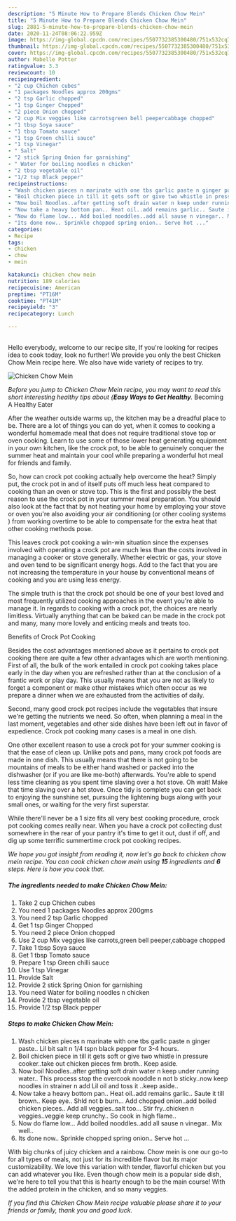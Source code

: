 ```yaml
---
description: "5 Minute How to Prepare Blends Chicken Chow Mein"
title: "5 Minute How to Prepare Blends Chicken Chow Mein"
slug: 2881-5-minute-how-to-prepare-blends-chicken-chow-mein
date: 2020-11-24T08:06:22.959Z
image: https://img-global.cpcdn.com/recipes/5507732385300480/751x532cq70/chicken-chow-mein-recipe-main-photo.jpg
thumbnail: https://img-global.cpcdn.com/recipes/5507732385300480/751x532cq70/chicken-chow-mein-recipe-main-photo.jpg
cover: https://img-global.cpcdn.com/recipes/5507732385300480/751x532cq70/chicken-chow-mein-recipe-main-photo.jpg
author: Mabelle Potter
ratingvalue: 3.3
reviewcount: 10
recipeingredient:
- "2 cup Chichen cubes"
- "1 packages Noodles approx 200gms"
- "2 tsp Garlic chopped"
- "1 tsp Ginger Chopped"
- "2 piece Onion chopped"
- "2 cup Mix veggies like carrotsgreen bell peepercabbage chopped"
- "1 tbsp Soya sauce"
- "1 tbsp Tomato sauce"
- "1 tsp Green chilli sauce"
- "1 tsp Vinegar"
- " Salt"
- "2 stick Spring Onion for garnishing"
- " Water for boiling noodles n chicken"
- "2 tbsp vegetable oil"
- "1/2 tsp Black pepper"
recipeinstructions:
- "Wash chicken pieces n marinate with one tbs garlic paste n ginger paste.. Lil bit salt n 1/4 tspn black pepper for 3-4 hours."
- "Boil chicken piece in till it gets soft or give two whistle in pressure cooker..take out chicken pieces frm broth.. Keep aside."
- "Now boil Noodles..after getting soft drain water n keep under running water.. This process stop the overcook nooddle n not b sticky..now keep noodles in strainer n add Lil oil and toss it ..keep aside.."
- "Now take a heavy bottom pan.. Heat oil..add remains garlic.. Saute it till brown.. Keep eye.. Shld not b burn... Add chopped onion..add boiled chicken pieces.. Add all veggies..salt too... Stir fry..chicken n veggies..veggie keep crunchy.. So cook in high flame.."
- "Now do flame low... Add boiled nooddles..add all sause n vinegar.. Mix well.."
- "Its done now.. Sprinkle chopped spring onion.. Serve hot ..."
categories:
- Recipe
tags:
- chicken
- chow
- mein

katakunci: chicken chow mein 
nutrition: 189 calories
recipecuisine: American
preptime: "PT16M"
cooktime: "PT41M"
recipeyield: "3"
recipecategory: Lunch

---
```

<br>
Hello everybody, welcome to our recipe site, If you're looking for recipes idea to cook today, look no further! We provide you only the best Chicken Chow Mein recipe here. We also have wide variety of recipes to try.
<br>


![Chicken Chow Mein](https://img-global.cpcdn.com/recipes/5507732385300480/751x532cq70/chicken-chow-mein-recipe-main-photo.jpg)

<i>Before you jump to Chicken Chow Mein recipe, you may want to read this short interesting healthy tips about {<strong>Easy Ways to Get Healthy</strong>.</i>
Becoming A Healthy Eater


After the weather outside warms up, the kitchen may be a dreadful place to be. There are a lot of things you can do yet, when it comes to cooking a wonderful homemade meal that does not require traditional stove top or oven cooking. Learn to use some of those lower heat generating equipment in your own kitchen, like the crock pot, to be able to genuinely conquer the summer heat and maintain your cool while preparing a wonderful hot meal for friends and family.

So, how can crock pot cooking actually help overcome the heat? Simply put, the crock pot in and of itself puts off much less heat compared to cooking than an oven or stove top. This is the first and possibly the best reason to use the crock pot in your summer meal preparation. You should also look at the fact that by not heating your home by employing your stove or oven you're also avoiding your air conditioning (or other cooling systems ) from working overtime to be able to compensate for the extra heat that other cooking methods pose.

This leaves crock pot cooking a win-win situation since the expenses involved with operating a crock pot are much less than the costs involved in managing a cooker or stove generally. Whether electric or gas, your stove and oven tend to be significant energy hogs. Add to the fact that you are not increasing the temperature in your house by conventional means of cooking and you are using less energy.

 The simple truth is that the crock pot should be one of your best loved and most frequently utilized cooking approaches in the event you're able to manage it. In regards to cooking with a crock pot, the choices are nearly limitless.  Virtually anything that can be baked can be made in the crock pot and many, many more lovely and enticing meals and treats too.

Benefits of Crock Pot Cooking

Besides the cost advantages mentioned above as it pertains to crock pot cooking there are quite a few other advantages which are worth mentioning. First of all, the bulk of the work entailed in crock pot cooking takes place early in the day when you are refreshed rather than at the conclusion of a frantic work or play day. This usually means that you are not as likely to forget a component or make other mistakes which often occur as we prepare a dinner when we are exhausted from the activities of daily.

Second, many good crock pot recipes include the vegetables that insure we're getting the nutrients we need. So often, when planning a meal in the last moment, vegetables and other side dishes have been left out in favor of expedience. Crock pot cooking many cases is a meal in one dish.

One other excellent reason to use a crock pot for your summer cooking is that the ease of clean up.  Unlike pots and pans, many crock pot foods are made in one dish. This usually means that there is not going to be mountains of meals to be either hand washed or packed into the dishwasher (or if you are like me-both) afterwards. You're able to spend less time cleaning as you spent time slaving over a hot stove. Oh wait! Make that time slaving over a hot stove. Once tidy is complete you can get back to enjoying the sunshine set, pursuing the lightening bugs along with your small ones, or waiting for the very first superstar.

While there'll never be a 1 size fits all very best cooking procedure, crock pot cooking comes really near. When you have a crock pot collecting dust somewhere in the rear of your pantry it's time to get it out, dust if off, and dig up some terrific summertime crock pot cooking recipes.


<i>We hope you got insight from reading it, now let's go back to chicken chow mein recipe. You can cook chicken chow mein using <strong>15</strong> ingredients and <strong>6</strong> steps. Here is how you cook that.
</i>

##### The ingredients needed to make Chicken Chow Mein:

1. Take 2 cup Chichen cubes
1. You need 1 packages Noodles approx 200gms
1. You need 2 tsp Garlic chopped
1. Get 1 tsp Ginger Chopped
1. You need 2 piece Onion chopped
1. Use 2 cup Mix veggies like carrots,green bell peeper,cabbage chopped
1. Take 1 tbsp Soya sauce
1. Get 1 tbsp Tomato sauce
1. Prepare 1 tsp Green chilli sauce
1. Use 1 tsp Vinegar
1. Provide  Salt
1. Provide 2 stick Spring Onion for garnishing
1. You need  Water for boiling noodles n chicken
1. Provide 2 tbsp vegetable oil
1. Provide 1/2 tsp Black pepper


##### Steps to make Chicken Chow Mein:

1. Wash chicken pieces n marinate with one tbs garlic paste n ginger paste.. Lil bit salt n 1/4 tspn black pepper for 3-4 hours.
1. Boil chicken piece in till it gets soft or give two whistle in pressure cooker..take out chicken pieces frm broth.. Keep aside.
1. Now boil Noodles..after getting soft drain water n keep under running water.. This process stop the overcook nooddle n not b sticky..now keep noodles in strainer n add Lil oil and toss it ..keep aside..
1. Now take a heavy bottom pan.. Heat oil..add remains garlic.. Saute it till brown.. Keep eye.. Shld not b burn... Add chopped onion..add boiled chicken pieces.. Add all veggies..salt too... Stir fry..chicken n veggies..veggie keep crunchy.. So cook in high flame..
1. Now do flame low... Add boiled nooddles..add all sause n vinegar.. Mix well..
1. Its done now.. Sprinkle chopped spring onion.. Serve hot ...


With big chunks of juicy chicken and a rainbow. Chow mein is one our go-to for all types of meals, not just for its incredible flavor but its major customizability. We love this variation with tender, flavorful chicken but you can add whatever you like. Even though chow mein is a popular side dish, we&#39;re here to tell you that this is hearty enough to be the main course! With the added protein in the chicken, and so many veggies. 

<i>If you find this Chicken Chow Mein recipe valuable please share it to your friends or family, thank you and good luck.</i>
